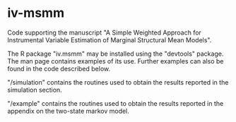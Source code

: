 # iv-msmm

Code supporting the manuscript "A Simple Weighted Approach for
Instrumental Variable Estimation of Marginal Structural Mean Models".

The R package "iv.msmm" may be installed using the "devtools"
package. The man page contains examples of its use. Further examples
can also be found in the code described below.

"/simulation" contains the routines used to obtain the results reported in the simulation section.

"/example" contains the routines  used to obtain the results reported in the appendix on the two-state markov model.
